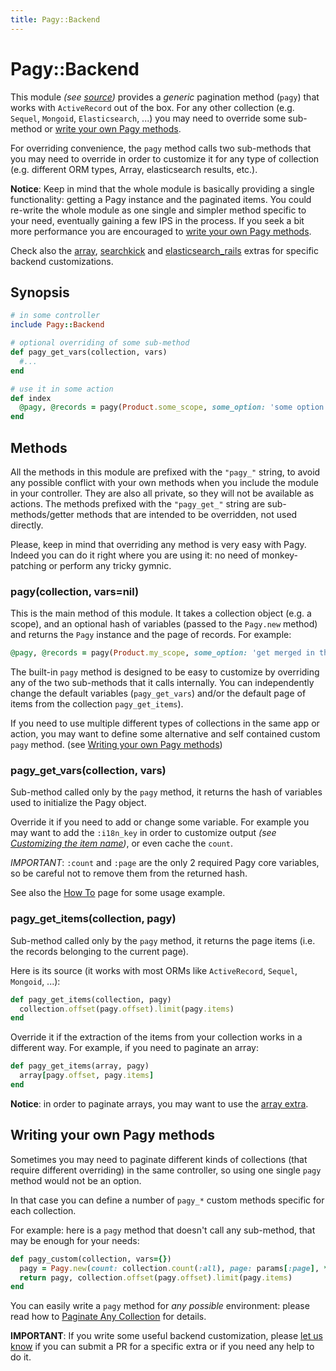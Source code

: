 ```yaml
---
title: Pagy::Backend
---
```

# Pagy::Backend

This module _(see [source](https://github.com/ddnexus/pagy/blob/master/lib/pagy/backend.rb))_ provides a _generic_ pagination method (`pagy`) that works with `ActiveRecord` out of the box. For any other collection (e.g. `Sequel`, `Mongoid`, `Elasticsearch`, ...) you may need to override some sub-method or [write your own Pagy methods](#writing-your-own-pagy-methods).

For overriding convenience, the `pagy` method calls two sub-methods that you may need to override in order to customize it for any type of collection (e.g. different ORM types, Array, elasticsearch results, etc.).

**Notice**: Keep in mind that the whole module is basically providing a single functionality: getting a Pagy instance and the paginated items. You could re-write the whole module as one single and simpler method specific to your need, eventually gaining a few IPS in the process. If you seek a bit more performance you are encouraged to [write your own Pagy methods](#writing-your-own-pagy-methods).

Check also the [array](../extras/array.md), [searchkick](../extras/searchkick.md) and [elasticsearch_rails](../extras/elasticsearch_rails.md) extras for specific backend customizations.

## Synopsis

```ruby
# in some controller
include Pagy::Backend

# optional overriding of some sub-method
def pagy_get_vars(collection, vars)
  #...
end

# use it in some action
def index
  @pagy, @records = pagy(Product.some_scope, some_option: 'some option for this instance')
end
```

## Methods

All the methods in this module are prefixed with the `"pagy_"` string, to avoid any possible conflict with your own methods when you include the module in your controller. They are also all private, so they will not be available as actions. The methods prefixed with the `"pagy_get_"` string are sub-methods/getter methods that are intended to be overridden, not used directly.

Please, keep in mind that overriding any method is very easy with Pagy. Indeed you can do it right where you are using it: no need of monkey-patching or perform any tricky gymnic.

### pagy(collection, vars=nil)

This is the main method of this module. It takes a collection object (e.g. a scope), and an optional hash of variables (passed to the `Pagy.new` method) and returns the `Pagy` instance and the page of records. For example:

```ruby
@pagy, @records = pagy(Product.my_scope, some_option: 'get merged in the pagy object')
```

The built-in `pagy` method is designed to be easy to customize by overriding any of the two sub-methods that it calls internally. You can independently change the default variables (`pagy_get_vars`) and/or the default page of items from the collection `pagy_get_items`).

If you need to use multiple different types of collections in the same app or action, you may want to define some alternative and self contained custom `pagy` method. (see [Writing your own Pagy methods](#writing-your-own-pagy-methods))

### pagy_get_vars(collection, vars)

Sub-method called only by the `pagy` method, it returns the hash of variables used to initialize the Pagy object.

Override it if you need to add or change some variable. For example you may want to add the `:i18n_key` in order to customize output _(see [Customizing the item name](../how-to.md#customizing-the-item-name))_, or even cache the `count`.

_IMPORTANT_: `:count` and `:page` are the only 2 required Pagy core variables, so be careful not to remove them from the returned hash.

See also the [How To](../how-to.md) page for some usage example.

### pagy_get_items(collection, pagy)

Sub-method called only by the `pagy` method, it returns the page items (i.e. the records belonging to the current page).

 Here is its source (it works with most ORMs like `ActiveRecord`, `Sequel`, `Mongoid`, ...):

```ruby
def pagy_get_items(collection, pagy)
  collection.offset(pagy.offset).limit(pagy.items)
end
```

Override it if the extraction of the items from your collection works in a different way. For example, if you need to paginate an array:

```ruby
def pagy_get_items(array, pagy)
  array[pagy.offset, pagy.items]
end
```

**Notice**: in order to paginate arrays, you may want to use the  [array extra](../extras/array.md).

## Writing your own Pagy methods

Sometimes you may need to paginate different kinds of collections (that require different overriding) in the same controller, so using one single `pagy` method would not be an option.

In that case you can define a number of `pagy_*` custom methods specific for each collection.

For example: here is a `pagy` method that doesn't call any sub-method, that may be enough for your needs:

```ruby
def pagy_custom(collection, vars={})
  pagy = Pagy.new(count: collection.count(:all), page: params[:page], **vars)
  return pagy, collection.offset(pagy.offset).limit(pagy.items)
end
```

You can easily write a `pagy` method for _any possible_ environment: please read how to [Paginate Any Collection](../how-to.md#paginate-any-collection) for details.

**IMPORTANT**: If you write some useful backend customization, please [let us know](https://gitter.im/ruby-pagy/Lobby) if you can submit a PR for a specific extra or if you need any help to do it.
